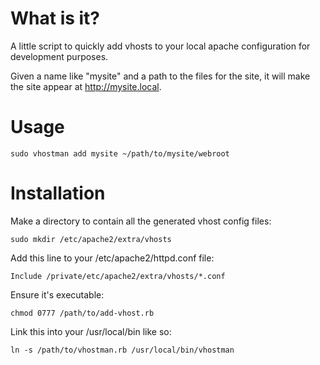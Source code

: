 What is it?
===========

A little script to quickly add vhosts to your local apache configuration for development purposes.

Given a name like "mysite" and a path to the files for the site, it will make the site appear at http://mysite.local.

Usage
=====

	sudo vhostman add mysite ~/path/to/mysite/webroot

Installation
============

Make a directory to contain all the generated vhost config files:

	sudo mkdir /etc/apache2/extra/vhosts

Add this line to your /etc/apache2/httpd.conf file:

	Include /private/etc/apache2/extra/vhosts/*.conf

Ensure it's executable:

	chmod 0777 /path/to/add-vhost.rb

Link this into your /usr/local/bin like so:

	ln -s /path/to/vhostman.rb /usr/local/bin/vhostman

